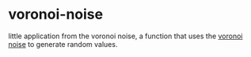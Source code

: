 # voronoi-noise

little application from the voronoi noise, a function that uses the [voronoi noise](https://en.wikipedia.org/wiki/Voronoi_diagram) to generate random values.

